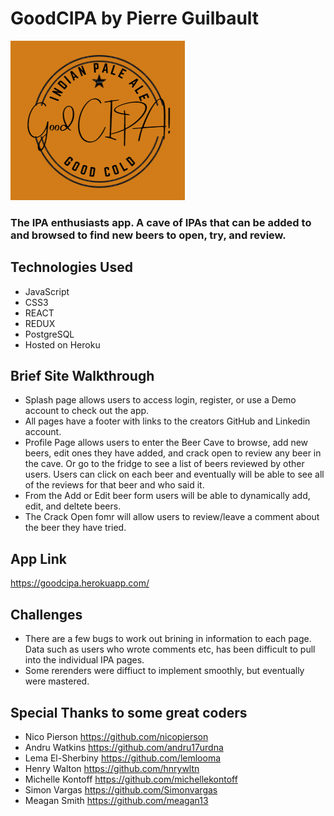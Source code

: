 # GoodCIPA by Pierre Guilbault
![alt text](https://github.com/TheGuilbotine/GoodCIPA-app/blob/main/GCIPA-logo.png)
### The IPA enthusiasts app. A cave of IPAs that can be added to and browsed to find new beers to open, try, and review.

## Technologies Used
- JavaScript
- CSS3
- REACT
- REDUX
- PostgreSQL
- Hosted on Heroku

## Brief Site Walkthrough
- Splash page allows users to access login, register, or use a Demo account to check out the app.
- All pages have a footer with links to the creators GitHub and Linkedin account.
- Profile Page allows users to enter the Beer Cave to browse, add new beers, edit ones they have added, and crack open to review any beer in the cave.
Or go to the fridge to see a list of beers reviewed by other users. Users can click on each beer and eventually will be able to see all of the reviews for that beer and who said it.
- From the Add or Edit beer form users will be able to dynamically add, edit, and deltete beers.
- The Crack Open fomr will allow users to review/leave a comment about the beer they have tried.

## App Link
https://goodcipa.herokuapp.com/

## Challenges
- There are a few bugs to work out brining in information to each page. Data such as users who wrote comments etc, has been difficult to pull into the individual IPA pages.
- Some rerenders were diffiuct to implement smoothly, but eventually were mastered.

## Special Thanks to some great coders
- Nico Pierson https://github.com/nicopierson
- Andru Watkins https://github.com/andru17urdna
- Lema El-Sherbiny https://github.com/lemlooma
- Henry Walton https://github.com/hnrywltn
- Michelle Kontoff https://github.com/michellekontoff
- Simon Vargas https://github.com/Simonvargas
- Meagan Smith https://github.com/meagan13
